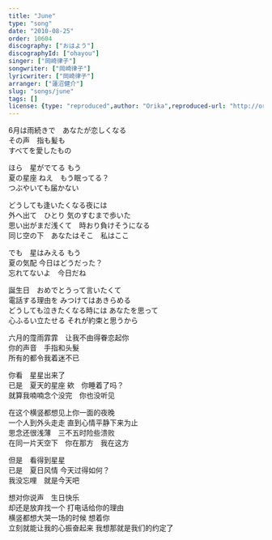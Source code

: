 ```yaml
---
title: "June"
type: "song"
date: "2010-08-25"
order: 10604
discography: ["おはよう"]
discographyId: ["ohayou"]
singer: ["岡崎律子"]
songwriter: ["岡崎律子"]
lyricwriter: ["岡崎律子"]
arranger: ["蓮沼健介"]
slug: "songs/june"
tags: []
license: {type: "reproduced",author: "Orika",reproduced-url: "http://orikamushi.myweb.hinet.net/",reproduced-website: "織歌蟲網站"}
---
```


6月は雨続きで　あなたが恋しくなる   
その声　指も髪も　  
すべてを愛したもの   
  
ほら　星がでてる もう　  
夏の星座 ねえ　もう眠ってる？   
つぶやいても届かない   
  
どうしても逢いたくなる夜には   
外へ出て　ひとり 気のすむまで歩いた   
思い出がまだ浅くて　時おり負けそうになる   
同じ空の下　あなたはそこ　私はここ   
  
でも　星はみえる もう　  
夏の気配 今日はどうだった？   
忘れてないよ　今日だね   
  
誕生日　おめでとうって言いたくて   
電話する理由を みつけてはあきらめる   
どうしても泣きたくなる時には あなたを思って　  
心ふるい立たせる それが約束と思うから  
  
  <!-- 翻译 -->

六月的霪雨霏霏　让我不由得眷恋起你   
你的声音　手指和头髮　  
所有的都令我着迷不已   
  
你看　星星出来了   
已是　夏天的星座 欸　你睡着了吗？   
就算我喃喃念个没完　你也没听见   
  
在这个横竖都想见上你一面的夜晚   
一个人到外头走走 直到心情平静下来为止   
思念还很浅薄　三不五时险些溃败   
在同一片天空下　你在那方　我在这方   
  
但是　看得到星星   
已是　夏日风情 今天过得如何？   
我没忘哩　就是今天吧   
  
想对你说声　生日快乐   
却还是放弃找一个 打电话给你的理由   
横竖都想大哭一场的时候 想着你　  
立刻就能让我的心振奋起来 我想那就是我们的约定了
